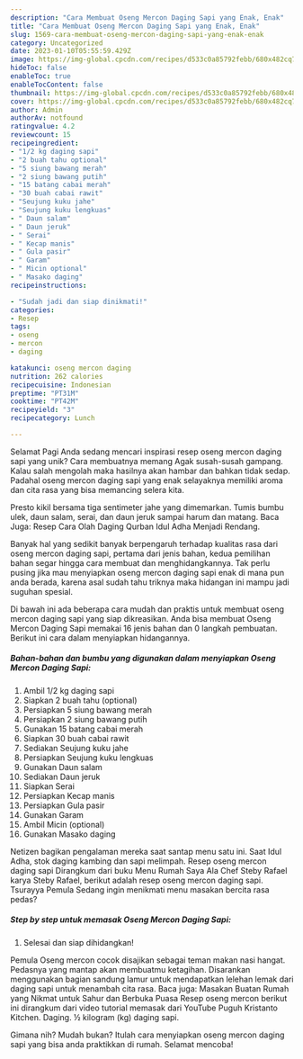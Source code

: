 ```yaml
---
description: "Cara Membuat Oseng Mercon Daging Sapi yang Enak, Enak"
title: "Cara Membuat Oseng Mercon Daging Sapi yang Enak, Enak"
slug: 1569-cara-membuat-oseng-mercon-daging-sapi-yang-enak-enak
category: Uncategorized
date: 2023-01-10T05:55:59.429Z
image: https://img-global.cpcdn.com/recipes/d533c0a85792febb/680x482cq70/oseng-mercon-daging-sapi-foto-resep-utama.jpg
hideToc: false
enableToc: true
enableTocContent: false
thumbnail: https://img-global.cpcdn.com/recipes/d533c0a85792febb/680x482cq70/oseng-mercon-daging-sapi-foto-resep-utama.jpg
cover: https://img-global.cpcdn.com/recipes/d533c0a85792febb/680x482cq70/oseng-mercon-daging-sapi-foto-resep-utama.jpg
author: Admin
authorAv: notfound
ratingvalue: 4.2
reviewcount: 15
recipeingredient:
- "1/2 kg daging sapi"
- "2 buah tahu optional"
- "5 siung bawang merah"
- "2 siung bawang putih"
- "15 batang cabai merah"
- "30 buah cabai rawit"
- "Seujung kuku jahe"
- "Seujung kuku lengkuas"
- " Daun salam"
- " Daun jeruk"
- " Serai"
- " Kecap manis"
- " Gula pasir"
- " Garam"
- " Micin optional"
- " Masako daging"
recipeinstructions:

- "Sudah jadi dan siap dinikmati!"
categories:
- Resep
tags:
- oseng
- mercon
- daging

katakunci: oseng mercon daging 
nutrition: 262 calories
recipecuisine: Indonesian
preptime: "PT31M"
cooktime: "PT42M"
recipeyield: "3"
recipecategory: Lunch

---
```



Selamat Pagi Anda sedang mencari inspirasi resep oseng mercon daging sapi yang unik? Cara membuatnya memang Agak susah-susah gampang. Kalau salah mengolah maka hasilnya akan hambar dan bahkan tidak sedap. Padahal oseng mercon daging sapi yang enak selayaknya memiliki aroma dan cita rasa yang bisa memancing selera kita.


Presto kikil bersama tiga sentimeter jahe yang dimemarkan. Tumis bumbu ulek, daun salam, serai, dan daun jeruk sampai harum dan matang. Baca Juga: Resep Cara Olah Daging Qurban Idul Adha Menjadi Rendang.

Banyak hal yang sedikit banyak berpengaruh terhadap kualitas rasa dari oseng mercon daging sapi, pertama dari jenis bahan, kedua pemilihan bahan segar hingga cara membuat dan menghidangkannya. Tak perlu pusing jika mau menyiapkan oseng mercon daging sapi enak di mana pun anda berada, karena asal sudah tahu triknya maka hidangan ini mampu jadi suguhan spesial.


Di bawah ini ada beberapa cara mudah dan praktis untuk membuat oseng mercon daging sapi yang siap dikreasikan. Anda bisa membuat Oseng Mercon Daging Sapi memakai 16 jenis bahan dan 0 langkah pembuatan. Berikut ini cara dalam menyiapkan hidangannya.

<!--inarticleads1-->

##### Bahan-bahan dan bumbu yang digunakan dalam menyiapkan Oseng Mercon Daging Sapi:

1. Ambil 1/2 kg daging sapi
1. Siapkan 2 buah tahu (optional)
1. Persiapkan 5 siung bawang merah
1. Persiapkan 2 siung bawang putih
1. Gunakan 15 batang cabai merah
1. Siapkan 30 buah cabai rawit
1. Sediakan Seujung kuku jahe
1. Persiapkan Seujung kuku lengkuas
1. Gunakan  Daun salam
1. Sediakan  Daun jeruk
1. Siapkan  Serai
1. Persiapkan  Kecap manis
1. Persiapkan  Gula pasir
1. Gunakan  Garam
1. Ambil  Micin (optional)
1. Gunakan  Masako daging


Netizen bagikan pengalaman mereka saat santap menu satu ini. Saat Idul Adha, stok daging kambing dan sapi melimpah. Resep oseng mercon daging sapi Dirangkum dari buku Menu Rumah Saya Ala Chef Steby Rafael karya Steby Rafael, berikut adalah resep oseng mercon daging sapi. Tsurayya Pemula Sedang ingin menikmati menu masakan bercita rasa pedas? 

<!--inarticleads2-->

##### Step by step untuk memasak Oseng Mercon Daging Sapi:


1. Selesai dan siap dihidangkan!

Pemula Oseng mercon cocok disajikan sebagai teman makan nasi hangat. Pedasnya yang mantap akan membuatmu ketagihan. Disarankan menggunakan bagian sandung lamur untuk mendapatkan lelehan lemak dari daging sapi untuk menambah cita rasa. Baca juga: Masakan Buatan Rumah yang Nikmat untuk Sahur dan Berbuka Puasa Resep oseng mercon berikut ini dirangkum dari video tutorial memasak dari YouTube Puguh Kristanto Kitchen. Daging. ½ kilogram (kg) daging sapi. 

Gimana nih? Mudah bukan? Itulah cara menyiapkan oseng mercon daging sapi yang bisa anda praktikkan di rumah. Selamat mencoba!
